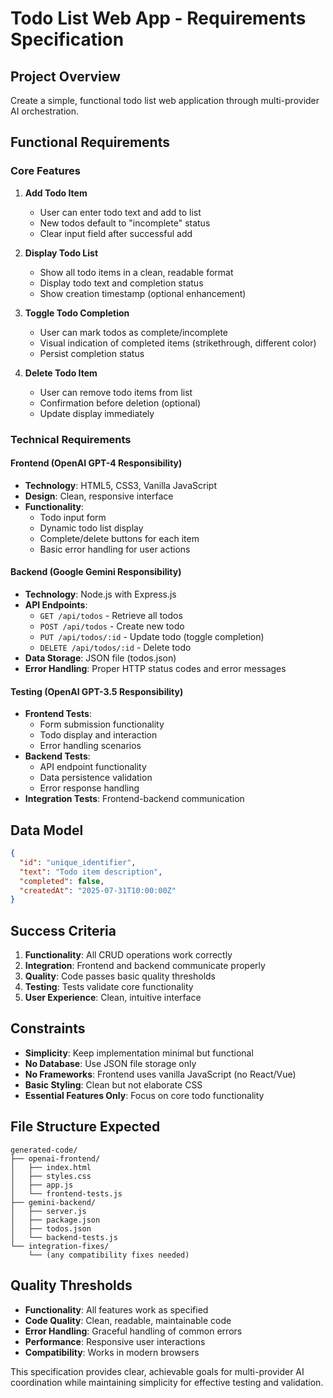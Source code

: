 # Todo List Web App - Requirements Specification

## Project Overview
Create a simple, functional todo list web application through multi-provider AI orchestration.

## Functional Requirements

### Core Features
1. **Add Todo Item**
   - User can enter todo text and add to list
   - New todos default to "incomplete" status
   - Clear input field after successful add

2. **Display Todo List**
   - Show all todo items in a clean, readable format
   - Display todo text and completion status
   - Show creation timestamp (optional enhancement)

3. **Toggle Todo Completion**
   - User can mark todos as complete/incomplete
   - Visual indication of completed items (strikethrough, different color)
   - Persist completion status

4. **Delete Todo Item**
   - User can remove todo items from list
   - Confirmation before deletion (optional)
   - Update display immediately

### Technical Requirements

#### Frontend (OpenAI GPT-4 Responsibility)
- **Technology**: HTML5, CSS3, Vanilla JavaScript
- **Design**: Clean, responsive interface
- **Functionality**: 
  - Todo input form
  - Dynamic todo list display
  - Complete/delete buttons for each item
  - Basic error handling for user actions

#### Backend (Google Gemini Responsibility)
- **Technology**: Node.js with Express.js
- **API Endpoints**:
  - `GET /api/todos` - Retrieve all todos
  - `POST /api/todos` - Create new todo
  - `PUT /api/todos/:id` - Update todo (toggle completion)
  - `DELETE /api/todos/:id` - Delete todo
- **Data Storage**: JSON file (todos.json)
- **Error Handling**: Proper HTTP status codes and error messages

#### Testing (OpenAI GPT-3.5 Responsibility)
- **Frontend Tests**: 
  - Form submission functionality
  - Todo display and interaction
  - Error handling scenarios
- **Backend Tests**:
  - API endpoint functionality
  - Data persistence validation
  - Error response handling
- **Integration Tests**: Frontend-backend communication

## Data Model
```json
{
  "id": "unique_identifier",
  "text": "Todo item description",
  "completed": false,
  "createdAt": "2025-07-31T10:00:00Z"
}
```

## Success Criteria
1. **Functionality**: All CRUD operations work correctly
2. **Integration**: Frontend and backend communicate properly
3. **Quality**: Code passes basic quality thresholds
4. **Testing**: Tests validate core functionality
5. **User Experience**: Clean, intuitive interface

## Constraints
- **Simplicity**: Keep implementation minimal but functional
- **No Database**: Use JSON file storage only
- **No Frameworks**: Frontend uses vanilla JavaScript (no React/Vue)
- **Basic Styling**: Clean but not elaborate CSS
- **Essential Features Only**: Focus on core todo functionality

## File Structure Expected
```
generated-code/
├── openai-frontend/
│   ├── index.html
│   ├── styles.css
│   ├── app.js
│   └── frontend-tests.js
├── gemini-backend/
│   ├── server.js
│   ├── package.json
│   ├── todos.json
│   └── backend-tests.js
└── integration-fixes/
    └── (any compatibility fixes needed)
```

## Quality Thresholds
- **Functionality**: All features work as specified
- **Code Quality**: Clean, readable, maintainable code
- **Error Handling**: Graceful handling of common errors
- **Performance**: Responsive user interactions
- **Compatibility**: Works in modern browsers

This specification provides clear, achievable goals for multi-provider AI coordination while maintaining simplicity for effective testing and validation.